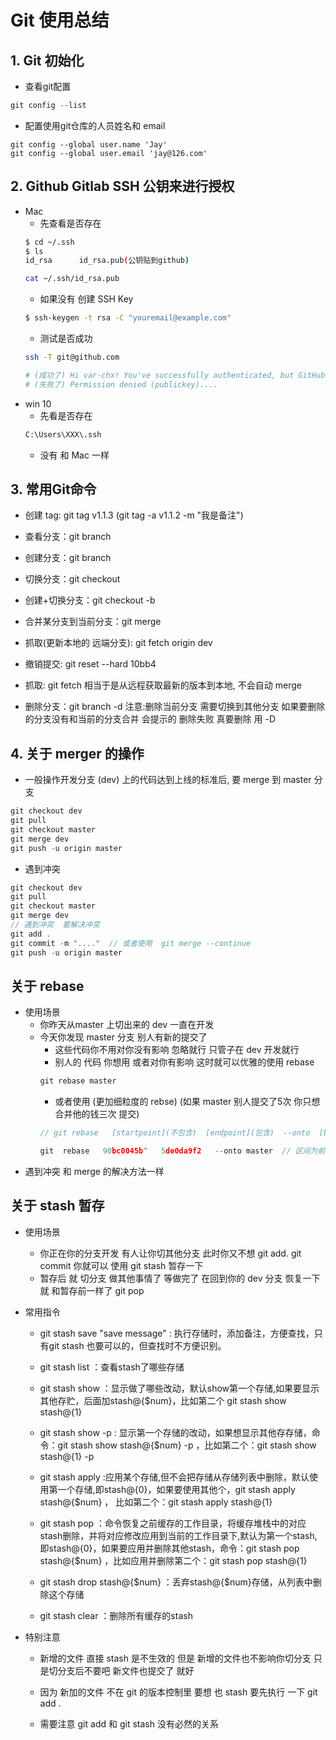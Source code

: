 # Git 使用总结

## 1. Git 初始化
- 查看git配置
```js
git config --list 
```
- 配置使用git仓库的人员姓名和 email
```
git config --global user.name 'Jay'
git config --global user.email 'jay@126.com'
```

## 2. Github Gitlab SSH 公钥来进行授权
- Mac 
    - 先查看是否存在
    ```sh
    $ cd ~/.ssh
    $ ls
    id_rsa		id_rsa.pub(公钥贴到github)

    cat ~/.ssh/id_rsa.pub
    ```
    - 如果没有 创建 SSH Key
    ```sh
    $ ssh-keygen -t rsa -C "youremail@example.com"
    ```
    - 测试是否成功
    ```sh
    ssh -T git@github.com

    # (成功了) Hi var-chx! You've successfully authenticated, but GitHub does not provide shell access.
    # (失败了) Permission denied (publickey)....
    ```
- win 10
    - 先看是否存在
    ```sh
    C:\Users\XXX\.ssh
    ```
    - 没有 和 Mac 一样

## 3. 常用Git命令
+ 创建 tag: git tag v1.1.3 (git tag -a v1.1.2 -m "我是备注")

+ 查看分支：git branch

+ 创建分支：git branch <name>

+ 切换分支：git checkout <name>

+ 创建+切换分支：git checkout -b <name>

+ 合并某分支到当前分支：git merge <name>  

+ 抓取(更新本地的 远端分支): git fetch origin dev

+ 撤销提交: git reset --hard 10bb4

+ 抓取: git fetch 相当于是从远程获取最新的版本到本地, 不会自动 merge

+ 删除分支：git branch -d <name> 注意:删除当前分支 需要切换到其他分支   如果要删除的分支没有和当前的分支合并 会提示的 删除失败  真要删除 用 -D

## 4. 关于 merger 的操作

+ 一般操作开发分支 (dev) 上的代码达到上线的标准后, 要 merge 到 master 分支

```js
git checkout dev
git pull
git checkout master
git merge dev
git push -u origin master
```
+ 遇到冲突  
```js
git checkout dev
git pull
git checkout master
git merge dev
// 遇到冲突  要解决冲突
git add .
git commit -m "...."  // 或者使用  git merge --continue
git push -u origin master
```

## 关于 rebase
- 使用场景 
    - 你昨天从master 上切出来的 dev 一直在开发
    - 今天你发现 master 分支 别人有新的提交了 
        - 这些代码你不用对你没有影响 忽略就行 只管子在 dev 开发就行
        - 别人的 代码 你想用 或者对你有影响  这时就可以优雅的使用 rebase
        ```js
        git rebase master
        ```
        - 或者使用 (更加细粒度的 rebse) (如果 master 别人提交了5次  你只想合并他的钱三次 提交)
        ```js
        // git rebase   [startpoint](不包含)  [endpoint](包含)  --onto  [branchName]

        git  rebase   90bc0045b^   5de0da9f2   --onto master  // 区间为前开 后闭 (]

        ```
- 遇到冲突  和 merge 的解决方法一样

## 关于 stash 暂存 
- 使用场景
    - 你正在你的分支开发 有人让你切其他分支  此时你又不想 git add.  git commit 你就可以 使用 git stash   暂存一下
    - 暂存后 就 切分支 做其他事情了 等做完了  在回到你的 dev 分支 恢复一下  就 和暂存前一样了  git pop
- 常用指令
    - git stash save "save message"  : 执行存储时，添加备注，方便查找，只有git stash 也要可以的，但查找时不方便识别。

    - git stash list  ：查看stash了哪些存储

    - git stash show ：显示做了哪些改动，默认show第一个存储,如果要显示其他存贮，后面加stash@{$num}，比如第二个 git stash show stash@{1}

    - git stash show -p : 显示第一个存储的改动，如果想显示其他存存储，命令：git stash show  stash@{$num}  -p ，比如第二个：git stash show  stash@{1}  -p

    - git stash apply :应用某个存储,但不会把存储从存储列表中删除，默认使用第一个存储,即stash@{0}，如果要使用其他个，git stash apply stash@{$num} ， 比如第二个：git stash apply stash@{1} 

    - git stash pop ：命令恢复之前缓存的工作目录，将缓存堆栈中的对应stash删除，并将对应修改应用到当前的工作目录下,默认为第一个stash,即stash@{0}，如果要应用并删除其他stash，命令：git stash pop stash@{$num} ，比如应用并删除第二个：git stash pop stash@{1}

    - git stash drop stash@{$num} ：丢弃stash@{$num}存储，从列表中删除这个存储

    - git stash clear ：删除所有缓存的stash

- 特别注意
    - 新增的文件 直接 stash 是不生效的  但是 新增的文件也不影响你切分支  只是切分支后不要吧 新文件也提交了 就好
    - 因为 新加的文件 不在 git 的版本控制里  要想 也 stash   要先执行 一下  git add .

    - 需要注意  git  add  和  git  stash  没有必然的关系



